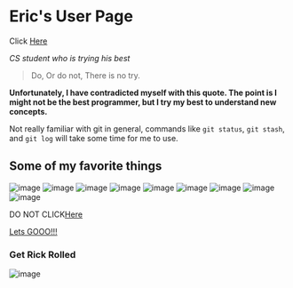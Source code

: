 # Eric's User Page
Click [Here](#Get-Rick-Rolled)

_CS student who is trying his best_
>Do, Or do not, There is no try.

__Unfortunately, I have contradicted myself with this quote. 
The point is I might not be the best programmer, but I try my best to understand new concepts.__

Not really familiar with git in general, commands like `git status`, `git stash`, and `git log` will take some time for me to use. 

## Some of my favorite things
![image](https://user-images.githubusercontent.com/93348111/193199431-5388735a-4dce-4b3a-b849-fe34e92d42de.png)
![image](https://user-images.githubusercontent.com/93348111/193199504-2bcfa5ba-4ee3-45df-9488-e84b21e0513f.png)
![image](https://user-images.githubusercontent.com/93348111/193199604-fee7ee9f-0915-4f22-bd55-50c2211fc76f.png)
![image](https://user-images.githubusercontent.com/93348111/193199822-ae24e399-1b96-45dc-86af-ca054075c830.png)
![image](https://user-images.githubusercontent.com/93348111/193199845-c821fe25-6488-40da-b5bc-75033330bc1a.png)
![image](https://user-images.githubusercontent.com/93348111/193199908-60e7c718-ebde-40a2-b600-0bd728b54980.png)
![image](https://user-images.githubusercontent.com/93348111/193200244-21f1ec5a-30a0-4dcd-a288-eeaa22512462.png)
![image](https://user-images.githubusercontent.com/93348111/193200053-e227f8cf-bc64-4e2d-8862-09b71796628d.png)
![image](https://user-images.githubusercontent.com/93348111/193203147-863d8657-fbf0-4245-b529-be9c05025d0b.png)

DO NOT CLICK[Here](https://shattereddisk.github.io/rickroll/rickroll.mp4)

[Lets GOOO!!!](README.md)



### Get Rick Rolled
![image](https://user-images.githubusercontent.com/93348111/193202899-1fe879a0-79e3-455f-bd16-908cd88127c5.png)
